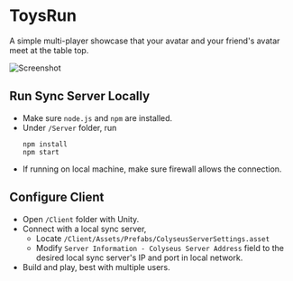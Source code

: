 # ToysRun

A simple multi-player showcase that your avatar and your friend's avatar meet at the table top.

![Screenshot](https://github.com/user-attachments/assets/b290f8c2-e4fa-4d83-84f1-0578654bd75f)


## Run Sync Server Locally
- Make sure `node.js` and `npm` are installed.
- Under `/Server` folder, run
    ```
    npm install
    npm start
    ```
- If running on local machine, make sure firewall allows the connection.


## Configure Client
- Open `/Client` folder with Unity.
- Connect with a local sync server,
    - Locate `/Client/Assets/Prefabs/ColyseusServerSettings.asset` 
    - Modify `Server Information - Colyseus Server Address` field to the desired local sync server's IP and port in local network.
- Build and play, best with multiple users.

